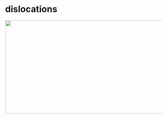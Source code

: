 # dislocations

<img src="https://media.giphy.com/media/JQjvc4yyCdRgSzOhPE/giphy.gif" width="600" height="300" />
